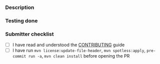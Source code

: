 <!--
 DO NOT DELETE

 This template was created to help contributors validate their contribution
 and help maintainers understand the contribution.
 Do not delete the template, but complete it. Check the tasklist items that
 the contribution validates, add your contribution description and what kind
 of testing you have done on it.
 -->

### Description

<!-- Comment:
 Please start by adding a link to an issue if the pull request is trying to solve one.
 You can used keyword to do the linking automatically: https://docs.github.com/en/issues/tracking-your-work-with-issues/linking-a-pull-request-to-an-issue#linking-a-pull-request-to-an-issue-using-a-keyword.
 Provide a clear description of the content of the pull request.
 This includes documentation, link to issues, scenario of executions.
 For UI change, a screenshot of before and after the change is also welcome.
 Make sure you read the contributing guide.
 Please explain how this pull request content will benefit the project.
-->

### Testing done

<!-- Comment:
  if there is no automatic test, please explain what you did to validate
  the bugfix or the improvement.
-->

### Submitter checklist
- [ ] I have read and understood the [CONTRIBUTING](https://github.com/oras-project/oras-java/blob/main/CONTRIBUTING.md) guide
- [ ] I have run `mvn license:update-file-header`, `mvn spotless:apply`, `pre-commit run -a`, `mvn clean install` before opening the PR
